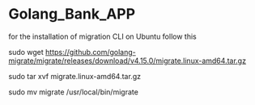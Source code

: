 # Golang_Bank_APP


for the installation of migration CLI on Ubuntu follow this 

sudo wget https://github.com/golang-migrate/migrate/releases/download/v4.15.0/migrate.linux-amd64.tar.gz

sudo tar xvf migrate.linux-amd64.tar.gz

sudo mv migrate /usr/local/bin/migrate
